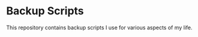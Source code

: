 Backup Scripts
==============

This repository contains backup scripts I use for various aspects of my life.
